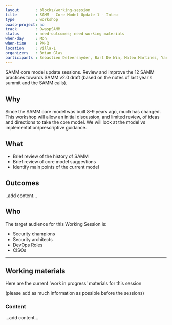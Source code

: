 ```yaml
---
layout       : blocks/working-session
title        : SAMM - Core Model Update 1 - Intro
type         : workshop
owasp-project: no
track        : OwaspSAMM
status       : need-outcomes; need working materials
when-day     : Mon
when-time    : PM-3
location     : Villa-1
organizers   : Brian Glas
participants : Sebastien Deleersnyder, Bart De Win, Mateo Martinez, Yan Kravchenko, Timo Pagel, Viktor Lindstrom
---
```


SAMM core model update sessions. Review and improve the 12 SAMM practices towards SAMM v2.0 draft (based on the notes of last year's summit and the SAMM calls).

## Why

Since the SAMM core model was built 8-9 years ago, much has changed. This workshop will allow an initial discussion, and limited review, of ideas and directions to take the core model. We will look at the model vs implementation/prescriptive guidance.

## What

- Brief review of the history of SAMM
- Brief review of core model suggestions
- Identify main points of the current model

## Outcomes

..add content...

## Who

The target audience for this Working Session is:

- Security champions
- Security architects
- DevOps Roles
- CISOs

--- 

## Working materials

Here are the current 'work in progress' materials for this session 

(please add as much information as possible before the sessions)

### Content

...add content...
